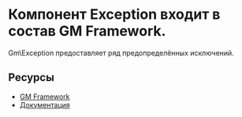 # Компонент Exception входит в состав GM Framework.

Gm\Exception предоставляет ряд предопределённых исключений.

## Ресурсы
- [GM Framework](https://apps.gearmagic.ru/framework)
- [Документация](https://apps.gearmagic.ru/component/framework-exception)
